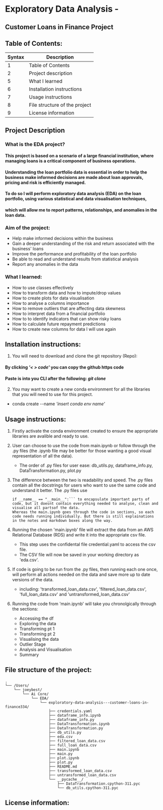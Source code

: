 # Exploratory Data Analysis -
## Customer Loans in Finance Project

## Table of Contents:
| Syntax | Description |
| ----------- | ----------- |
| 1 | Table of Contents |
| 2 | Project description |
| 5 | What I learned |
| 6 | Installation instructions |
| 7 | Usage instructions |
| 8 | File structure of the project |
| 9 | License information |

## Project Description

### What is the EDA project?
#### This project is based on a scenario of a large financial institution, where managing loans is a critical component of business operations.
#### Understanding the loan portfolio data is essential in order to help the business make informed decisions are made about loan approvals, pricing and risk is efficiently managed.
#### To do so I will perform exploratory data analysis (EDA) on the loan portfolio, using various statistical and data visualisation techniques, 
#### which will allow me to report patterns, relationships, and anomalies in the loan data.

### Aim of the project:
- Help make informed decisions within the business
- Gain a deeper understanding of the risk and return associated with the business' loans
- Improve the performance and profitability of the loan portfolio
- Be able to read and understand results from statistical analysis
- Report any anomalies in the data

### What I learned:
- How to use classes effectively
- How to transform data and how to impute/drop values
- How to create plots for data visualisation
- How to analyse a columns importance
- How to remove outliers that are affecting data skewness
- How to interpret data from a financial portfolio
- How to to identify indicators that can show risky loans
- How to calculate future repayment predictions
- How to create new columns for data I will use again

## Installation instructions:

1. You will need to download and clone the git repository (Repo):
  #### By clicking *'< > code'* you can copy the github https code
  #### Paste is into you CLI after the following: *git clone*
  
2. You may want to create a new conda environment for all the libraries that you will need to use for this project.
  - conda create --name *'insert conda env name'*

## Usage instructions:

1. Firstly activate the conda environment created to ensure the appropriate libraries are avalible and ready to use.
  
2. User can choose to use the code from main.ipynb or follow through the .py files (the .ipynb file may be better for those wanting a good visual representation of all the data).
   - The order of .py files for user ease: db_utils.py, dataframe_info.py, DataTransformation.py, plot.py
  
3. The difference between the two is readability and speed.
   The .py files contain all the docstrings for users who want to use the same code and understand it better. 
   The .py files use 
   ```
   if __name__ == "__main__":``` to encapsulate important parts of code, but it doesnt contain everything needed to analyse, clean and visualise all partsof the data. 
   Whereas the main.ipynb goes through the code in sections, so each code needs running individually. But there is still explainations in the notes and markdown boxes along the way.

4. Running the chosen 'main.ipynb' file will extract the data from an AWS Relational Database (RDS) and write it into the appropriate csv file.
   - This step uses the confidental file credential.yaml to access the csv file.
   - The CSV file will now be saved in your working directory as 'eda.csv'.
     
5. If code is going to be run from the .py files, then running each one once, will perform all actions needed on the data and save more up to date versions of the data.
   - including: 'transformed_loan_data.csv', 'filtered_loan_data.csv', 'full_loan_data.csv' and 'untransformed_loan_data.csv'

6. Running the code from 'main.ipynb' will take you chronolgically through the sections:
   - Accessing the df
   - Exploring the data
   - Transforming pt 1
   - Transforming pt 2
   - Visualising the data
   - Outlier Stage
   - Analysis and Visualisation
   - Summary

## File structure of the project:
```
.
└── /Users/
    └── joeybest/
        └── Ai Core/
            └── EDA/
                └── exploratory-data-analysis---customer-loans-in-finance334/
                    ├── credentials.yaml
                    ├── dataframe_info.ipynb
                    ├── dataframe_info.py
                    ├── DataTransformation.ipynb
                    ├── DataTransformation.py
                    ├── db_utils.py
                    ├── eda.csv
                    ├── filtered_loan_data.csv
                    ├── full_loan_data.csv
                    ├── main.ipynb
                    ├── main.py
                    ├── plot.ipynb
                    ├── plot.py
                    ├── README.md
                    ├── transformed_loan_data.csv
                    ├── untransformed_loan_data.csv
                    └── __pycache__/
                        ├── DataTransformation.cpython-311.pyc
                        └── db_utils.cpython-311.pyc
```

## License information:
